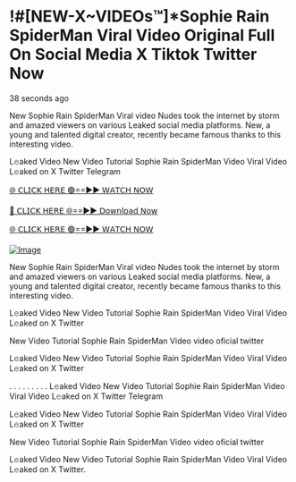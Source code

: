 # !#[NEW-X~VIDEOs™]*Sophie Rain SpiderMan Viral Video Original Full On Social Media X Tiktok Twitter Now

38 seconds ago

New Sophie Rain SpiderMan Viral video Nudes took the internet by storm and amazed viewers on various Leaked social media platforms. New, a young and talented digital creator, recently became famous thanks to this interesting video.

L𝚎aked Video New Video Tutorial Sophie Rain SpiderMan Video Viral Video L𝚎aked on X Twitter Telegram

[🌐 𝖢𝖫𝖨𝖢𝖪 𝖧𝖤𝖱𝖤 🟢==►► 𝖶𝖠𝖳𝖢𝖧 𝖭𝖮𝖶](https://3-tanei-pinik.blogspot.com/2025/02/viral-video.html)

[🔴 𝖢𝖫𝖨𝖢𝖪 𝖧𝖤𝖱𝖤 🌐==►► 𝖣𝗈𝗐𝗇𝗅𝗈𝖺𝖽 𝖭𝗈𝗐](https://3-tanei-pinik.blogspot.com/2025/02/viral-video.html)

[🌐 𝖢𝖫𝖨𝖢𝖪 𝖧𝖤𝖱𝖤 🟢==►► 𝖶𝖠𝖳𝖢𝖧 𝖭𝖮𝖶](https://3-tanei-pinik.blogspot.com/2025/02/viral-video.html)

[![Image](https://github.com/user-attachments/assets/ff3b7bd4-415c-4ca3-a6c8-b1f096193c29)](https://3-tanei-pinik.blogspot.com/2025/02/viral-video.html)

New Sophie Rain SpiderMan Viral video Nudes took the internet by storm and amazed viewers on various Leaked social media platforms. New, a young and talented digital creator, recently became famous thanks to this interesting video.

L𝚎aked Video New Video Tutorial Sophie Rain SpiderMan Video Viral Video L𝚎aked on X Twitter

New Video Tutorial Sophie Rain SpiderMan Video video oficial twitter

L𝚎aked Video New Video Tutorial Sophie Rain SpiderMan Video Viral Video L𝚎aked on X Twitter

. . . . . . . . . L𝚎aked Video New Video Tutorial Sophie Rain SpiderMan Video Viral Video L𝚎aked on X Twitter Telegram

L𝚎aked Video New Video Tutorial Sophie Rain SpiderMan Video Viral Video L𝚎aked on X Twitter

New Video Tutorial Sophie Rain SpiderMan Video video oficial twitter

L𝚎aked Video New Video Tutorial Sophie Rain SpiderMan Video Viral Video L𝚎aked on X Twitter.
